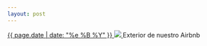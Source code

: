 ```yaml
---
layout: post
---
```


<p>
  <a href="/70">
    <time>{{ page.date | date: "%e %B %Y" }}</time>
    <img src="{{ site.assets_url }}/70.jpg">
  </a>
  Exterior de nuestro Airbnb
</p>
